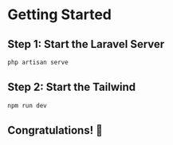 # Getting Started

## Step 1: Start the Laravel Server
```bash
php artisan serve
```

## Step 2: Start the Tailwind
```bash
npm run dev
```

## Congratulations! :tada:
